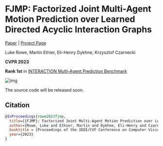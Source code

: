 # FJMP: Factorized Joint Multi-Agent Motion Prediction over Learned Directed Acyclic Interaction Graphs


  [Paper](https://arxiv.org/abs/2211.16197) | [Project Page](https://rluke22.github.io/fjmp)

Luke Rowe, Martin Ethier, Eli-Henry Dykhne, Krzysztof Czarnecki

**CVPR 2023**

**Rank 1st** in [INTERACTION Multi-Agent Prediction Benchmark](http://challenge.interaction-dataset.com/leader-board)

![img](misc/model.png)

The source code will be released soon.

## Citation

```bibtex
@InProceedings{rowe2023fjmp,
  title={{FJMP}: Factorized Joint Multi-Agent Motion Prediction over Learned Directed Acyclic Interaction Graphs},
  author={Rowe, Luke and Ethier, Martin and Dykhne, Eli-Henry and Czarnecki, Krzysztof},
  booktitle = {Proceedings of the IEEE/CVF Conference on Computer Vision and Pattern Recognition (CVPR)},
  year={2023}
}
```
